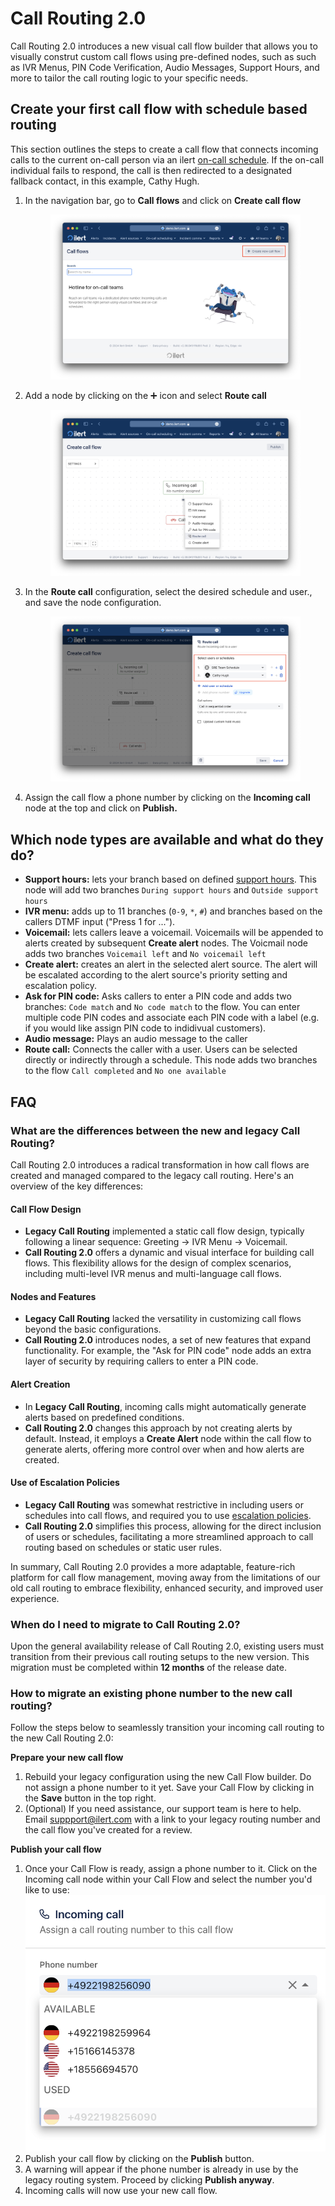 # Call Routing 2.0

Call Routing 2.0 introduces a new visual call flow builder that allows you to visually construt custom call flows using pre-defined nodes, such as such as IVR Menus, PIN Code Verification, Audio Messages, Support Hours, and more to tailor the call routing logic to your specific needs.

## Create your first call flow with schedule based routing

This section outlines the steps to create a call flow that connects incoming calls to the current on-call person via an ilert [on-call schedule](../on-call-management-and-escalations/on-call-schedules/). If the on-call individual fails to respond, the call is then redirected to a designated fallback contact, in this example, Cathy Hugh.

1.  In the navigation bar, go to **Call flows** and click on **Create call flow**&#x20;

    <figure><img src="../.gitbook/assets/Screenshot 2024-03-19 at 22.22.13.png" alt=""><figcaption></figcaption></figure>
2.  Add a node by clicking on the ➕ icon and select **Route call**&#x20;

    <figure><img src="../.gitbook/assets/image (2) (1).png" alt=""><figcaption></figcaption></figure>
3.  In the **Route call** configuration, select the desired schedule and user., and save the node configuration.

    <figure><img src="../.gitbook/assets/Screenshot 2024-03-19 at 22.27.42.png" alt=""><figcaption></figcaption></figure>
4. Assign the call flow a phone number by clicking on the **Incoming call** node at the top and click on **Publish.**&#x20;

## Which node types are available and what do they do?

* **Support hours:** lets your branch based on defined [support hours](../alerting/support-hours.md). This node will add two branches `During support hours` and `Outside support hours`&#x20;
* **IVR menu:** adds up to 11 branches (`0-9`, `*`, `#`) and branches based on the callers DTMF input ("Press 1 for ...").
* **Voicemail:** lets callers leave a voicemail. Voicemails will be appended to alerts created by subsequent **Create alert** nodes. The Voicmail node adds two branches `Voicemail left` and `No voicemail left`
* **Create alert:** creates an alert in the selected alert source. The alert will be escalated according to the alert source's priority setting and escalation policy.
* **Ask for PIN code:** Asks callers to enter a PIN code and adds two branches: `Code match` and `No code match` to the  flow. You can enter multiple code PIN codes and associate each PIN code with a label (e.g. if you would like assign PIN code to indidivual customers).
* **Audio message:** Plays an audio message to the caller
* **Route call:** Connects the caller with a user.  Users can be selected directly or indirectly through a schedule. This node adds two branches to the flow `Call completed` and `No one available`

## FAQ

### What are the differences between the new and legacy Call Routing?

Call Routing 2.0 introduces a radical transformation in how call flows are created and managed compared to the legacy call routing. Here's an overview of the key differences:

#### Call Flow Design

* **Legacy Call Routing** implemented a static call flow design, typically following a linear sequence: Greeting -> IVR Menu -> Voicemail.
* **Call Routing 2.0** offers a dynamic and visual interface for building call flows. This flexibility allows for the design of complex scenarios, including multi-level IVR menus and multi-language call flows.

#### Nodes and Features

* **Legacy Call Routing** lacked the versatility in customizing call flows beyond the basic configurations.
* **Call Routing 2.0** introduces nodes, a set of new features that expand functionality. For example, the "Ask for PIN code" node adds an extra layer of security by requiring callers to enter a PIN code.

#### Alert Creation

* In **Legacy Call Routing**, incoming calls might automatically generate alerts based on predefined conditions.
* **Call Routing 2.0** changes this approach by not creating alerts by default. Instead, it employs a **Create Alert** node within the call flow to generate alerts, offering more control over when and how alerts are created.

#### Use of Escalation Policies

* **Legacy Call Routing** was somewhat restrictive in including users or schedules into call flows, and required you to use [escalation policies](../on-call-management-and-escalations/escalation-policies.md).&#x20;
* **Call Routing 2.0** simplifies this process, allowing for the direct inclusion of users or schedules, facilitating a more streamlined approach to call routing based on schedules or static user rules.

In summary, Call Routing 2.0 provides a more adaptable, feature-rich platform for call flow management, moving away from the limitations of our old call routing to embrace flexibility, enhanced security, and improved user experience.

### When do I need to migrate to Call Routing 2.0?

Upon the general availability release of Call Routing 2.0, existing users must transition from their previous call routing setups to the new version. This migration must be completed within **12 months** of the release date.

### How to migrate an existing phone number to the new call routing?

Follow the steps below to seamlessly transition your incoming call routing to the new Call Routing 2.0:

**Prepare your new call flow**

1. Rebuild your legacy configuration using the new Call Flow builder. Do not assign a phone number to it yet. Save your Call Flow by clicking in the **Save** button in the top right.
2. (Optional) If you need assistance, our support team is here to help. Email suppport@ilert.com with a link to your legacy routing number and the call flow you've created for a review.

**Publish your call flow**

1. Once your Call Flow is ready, assign a phone number to it. Click on the Incoming call node within your Call Flow and select the number you'd like to use:\
   ![](<../.gitbook/assets/image (4).png>)
2. Publish your call flow by clicking on the **Publish** button.&#x20;
3. A warning will appear if the phone number is already in use by the legacy routing system. Proceed by clicking **Publish anyway**.
4. Incoming calls will now use your new call flow.&#x20;

### &#x20;

